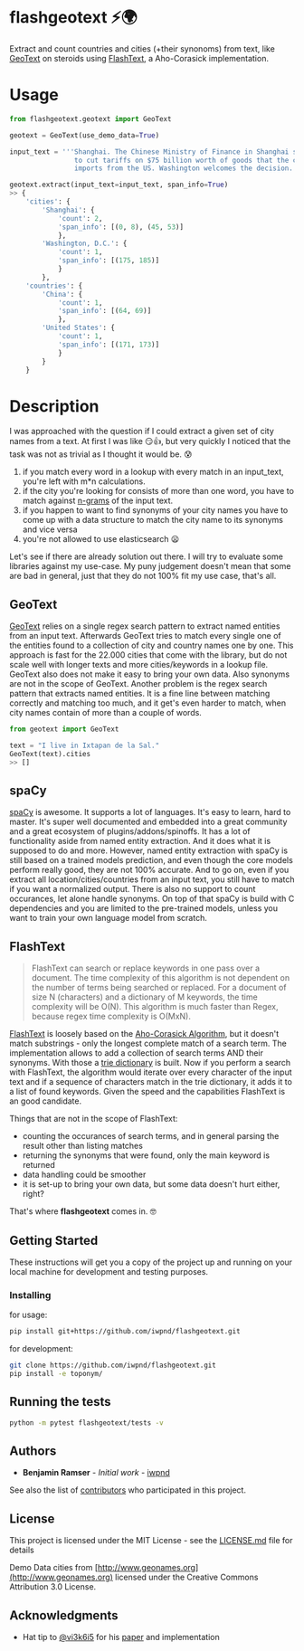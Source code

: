 # flashgeotext :zap::earth_africa:

Extract and count countries and cities (+their synonoms) from text, like [GeoText](https://github.com/elyase/geotext) on steroids using [FlashText](https://github.com/vi3k6i5/flashtext/), a Aho-Corasick implementation.

# Usage

```python
from flashgeotext.geotext import GeoText

geotext = GeoText(use_demo_data=True)

input_text = '''Shanghai. The Chinese Ministry of Finance in Shanghai said that China plans
                to cut tariffs on $75 billion worth of goods that the country
                imports from the US. Washington welcomes the decision.'''

geotext.extract(input_text=input_text, span_info=True)
>> {
    'cities': {
        'Shanghai': {
            'count': 2,
            'span_info': [(0, 8), (45, 53)]
            },
        'Washington, D.C.': {
            'count': 1,
            'span_info': [(175, 185)]
            }
        },
    'countries': {
        'China': {
            'count': 1,
            'span_info': [(64, 69)]
            },
        'United States': {
            'count': 1,
            'span_info': [(171, 173)]
            }
        }
    }
```

# Description

I was approached with the question if I could extract a given set of city names from a text. At first I was like :smirk::+1:, but very quickly I noticed that the task was not as trivial as I thought it would be. :cold_sweat:

1. if you match every word in a lookup with every match in an input_text, you're left with m*n calculations.
2. if the city you're looking for consists of more than one word, you have to match against [n-grams](https://blog.xrds.acm.org/2017/10/introduction-n-grams-need/) of the input text.
3. if you happen to want to find synonyms of your city names you have to come up with a data structure to match the city name to its synonyms and vice versa
4. you're not allowed to use elasticsearch :frowning:

Let's see if there are already solution out there. I will try to evaluate some libraries against my use-case. My puny judgement doesn't mean that some are bad in general, just that they do not 100% fit my use case, that's all.

## GeoText

[GeoText](https://github.com/elyase/geotext) relies on a single regex search pattern to extract named entities from an input text. Afterwards GeoText tries to match every single one of the entities found to a collection of city and country names one by one. This approach is fast for the 22.000 cities that come with the library, but do not scale well with longer texts and more cities/keywords in a lookup file. GeoText also does not make it easy to bring your own data. Also synonyms are not in the scope of GeoText. Another problem is the regex search pattern that extracts named entities. It is a fine line between matching correctly and matching too much, and it get's even harder to match, when city names contain of more than a couple of words.

```python
from geotext import GeoText

text = "I live in Ixtapan de la Sal."
GeoText(text).cities
>> []
```

## spaCy

[spaCy](https://github.com/explosion/spaCy) is awesome. It supports a lot of languages. It's easy to learn, hard to master. It's super well documented and embedded into a great community and a great ecosystem of plugins/addons/spinoffs. It has a lot of functionality aside from named entity extraction. And it does what it is supposed to do and more. However, named entity extraction with spaCy is still based on a trained models prediction, and even though the core models perform really good, they are not 100% accurate. And to go on, even if you extract all location/cities/countries from an input text, you still have to match if you want a normalized output. There is also no support to count occurances, let alone handle synonyms. On top of that spaCy is build with C dependencies and you are limited to the pre-trained models, unless you want to train your own language model from scratch.

## FlashText

> FlashText can search or replace keywords in one pass over a document. The time complexity of this algorithm is not dependent on the number of terms being searched or replaced. For a document of size N (characters) and a dictionary of M keywords, the time complexity will be O(N). This algorithm is much faster than Regex, because regex time complexity is O(MxN).

[FlashText](https://arxiv.org/abs/1711.00046) is loosely based on the [Aho-Corasick Algorithm](https://cp-algorithms.com/string/aho_corasick.html), but it doesn't match substrings - only the longest complete match of a search term. The implementation allows to add a collection of search terms AND their synonyms. With those a [trie dictionary](https://en.wikipedia.org/wiki/Trie) is built. Now if you perform a search with FlashText, the algorithm would iterate over every character of the input text and if a sequence of characters match in the trie dictionary, it adds it to a list of found keywords. Given the speed and the capabilities FlashText is an good candidate.

Things that are not in the scope of FlashText:
- counting the occurances of search terms, and in general parsing the result other than listing matches
- returning the synonyms that were found, only the main keyword is returned
- data handling could be smoother
- it is set-up to bring your own data, but some data doesn't hurt either, right?

That's where **flashgeotext** comes in. :nerd_face:

## Getting Started

These instructions will get you a copy of the project up and running on your local machine for development and testing purposes.

### Installing

for usage:
```bash
pip install git+https://github.com/iwpnd/flashgeotext.git
```

for development:
```bash
git clone https://github.com/iwpnd/flashgeotext.git
pip install -e toponym/
```

## Running the tests

```bash
python -m pytest flashgeotext/tests -v
```

## Authors

* **Benjamin Ramser** - *Initial work* - [iwpnd](https://github.com/iwpnd)

See also the list of [contributors](https://github.com/iwpnd/flashgeotext/contributors) who participated in this project.

## License

This project is licensed under the MIT License - see the [LICENSE.md](LICENSE.md) file for details

Demo Data cities from [http://www.geonames.org](http://www.geonames.org) licensed under the Creative Commons Attribution 3.0 License.

## Acknowledgments

* Hat tip to [@vi3k6i5](https://github.com/vi3k6i5) for his [paper](https://arxiv.org/abs/1711.00046) and implementation

